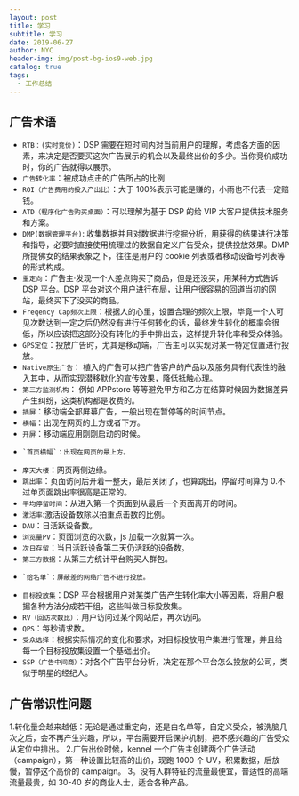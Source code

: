 ```yaml
---
layout: post
title: 学习
subtitle: 学习
date: 2019-06-27
author: NYC
header-img: img/post-bg-ios9-web.jpg
catalog: true
tags:
  - 工作总结
---
```


## 广告术语

- `RTB：(实时竞价)`：DSP 需要在短时间内对当前用户的理解，考虑各方面的因素，来决定是否要买这次广告展示的机会以及最终出价的多少。当你竞价成功时，你的广告就得以展示。
- `广告转化率`：被成功点击的广告所占的比例
- `ROI（广告费用的投入产出比）`：大于 100%表示可能是赚的，小雨也不代表一定赔钱。
- `ATD（程序化广告购买桌面）`：可以理解为基于 DSP 的给 VIP 大客户提供技术服务和方案。
- `DMP(数据管理平台)`: 收集数据并且对数据进行挖掘分析，用获得的结果进行决策和指导，必要时直接使用梳理过的数据自定义广告受众，提供投放效果。DMP 所提佛女的结果表象之下，往往是用户的 cookie 列表或者移动设备号列表等的形式构成。
- `重定向`：广告主·发现一个人差点购买了商品，但是还没买，用某种方式告诉 DSP 平台。DSP 平台对这个用户进行布局，让用户很容易的回道当初的网站，最终买下了没买的商品。
- `Freqency Cap频次上限`：根据人的心里，设置合理的频次上限，毕竟一个人可见次数达到一定之后仍然没有进行任何转化的话，最终发生转化的概率会很低，所以应该把这部分没有转化的手中排出去，这样提升转化率和受众体验。
- `GPS定位`：投放广告时，尤其是移动端，广告主可以实现对某一特定位置进行投放。
- `Native原生广告`： 植入的广告可以把广告客户的产品以及服务具有代表性的融入其中，从而实现潜移默化的宣传效果，降低抵触心理。
- `第三方监测机构`： 例如 APPstore 等等避免甲方和乙方在结算时候因为数据差异产生纠纷，这类机构都是收费的。
- `插屏`：移动端全部屏幕广告，一般出现在暂停等的时间节点。
- `横幅`：出现在网页的上方或者下方。
- `开屏`：移动端应用刚刚启动的时候。
-     `首页横幅`：出现在网页的最上方。
- `摩天大楼`：网页两侧边缘。
- `跳出率`：页面访问后开着一整天，最后关闭了，也算跳出，停留时间算为 0.不过单页面跳出率很高是正常的。
- `平均停留时间`：从进入第一个页面到从最后一个页面离开的时间。
- `激活率`:激活设备数除以拍重点击数的比例。
- `DAU`：日活跃设备数。
- `浏览量PV`：页面浏览的次数，js 加载一次就算一次。
- `次日存留`：当日活跃设备第二天仍活跃的设备数。
- `第三方数据`：从第三方统计平台购买人群包。
-     `给名单`：屏蔽差的网络广告不进行投放。
- `目标投放集`：DSP 平台根据用户对某类广告产生转化率大小等因素，将用户根据各种方法分成若干组，这些叫做目标投放集。
- `RV（回访次数比）`：用户访问过某个网站后，再次访问。
- `QPS`：每秒请求数。
- `受众选择`：根据实际情况的变化和要求，对目标投放用户集进行管理，并且给每一个目标投放集设置一个基础出价。
- `SSP（广告中间商）`：对各个广告平台分析，决定在那个平台怎么投放的公司，类似于明星的经纪人。

## 广告常识性问题

1.转化量会越来越低：无论是通过重定向，还是白名单等，自定义受众，被洗脑几次之后，会不再产生兴趣，所以，平台需要开启保护机制，把不感兴趣的广告受众从定位中排出。 2.广告出价时候，kennel 一个广告主创建两个广告活动（campaign），第一种设置比较高的出价，现跑 1000 个 UV，积累数据，后放慢，暂停这个高价的 campaign。
3。没有人群特征的流量最便宜，普适性的高端流量最贵，如 30-40 岁的商业人士，适合各种产品。
